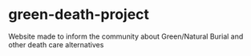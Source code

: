 # green-death-project
Website made to inform the community about Green/Natural Burial and other death care alternatives
